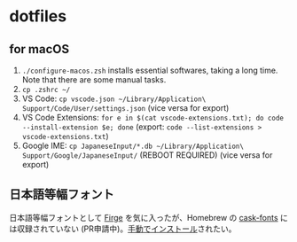 # dotfiles

## for macOS

1. `./configure-macos.zsh` installs essential softwares, taking a long time. Note that there are some manual tasks.
1. `cp .zshrc ~/`
1. VS Code: `cp vscode.json ~/Library/Application\ Support/Code/User/settings.json` (vice versa for export)
1. VS Code Extensions: `for e in $(cat vscode-extensions.txt); do code --install-extension $e; done` (export: `code --list-extensions > vscode-extensions.txt`)
1. Google IME: `cp JapaneseInput/*.db ~/Library/Application\ Support/Google/JapaneseInput/` (REBOOT REQUIRED) (vice versa for export)

## 日本語等幅フォント

日本語等幅フォントとして [Firge](https://github.com/yuru7/Firge) を気に入ったが、Homebrew の [cask-fonts](https://github.com/Homebrew/homebrew-cask-fonts) には収録されていない (PR申請中)。[手動でインストール](https://github.com/yuru7/Firge/releases)されたい。
